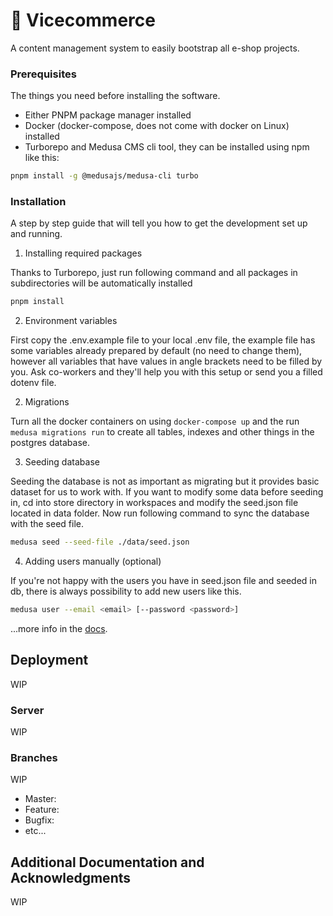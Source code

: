 # 🛒 Vicecommerce

A content management system to easily bootstrap all e-shop projects.

### Prerequisites

The things you need before installing the software.

* Either PNPM package manager installed
* Docker (docker-compose, does not come with docker on Linux) installed
* Turborepo and Medusa CMS cli tool, they can be installed using npm like this: 

```bash
pnpm install -g @medusajs/medusa-cli turbo
```

### Installation

A step by step guide that will tell you how to get the development set up and running.

1. Installing required packages

Thanks to Turborepo, just run following command and all packages in subdirectories will be
automatically installed

```bash
pnpm install
```

2. Environment variables

First copy the .env.example file to your local .env file, the example file has some variables
already prepared by default (no need to change them), however all variables that have values in 
angle brackets need to be filled by you. Ask co-workers and they'll help you with this setup or send
you a filled dotenv file.

2. Migrations

Turn all the docker containers on using ```docker-compose up``` and the run ```medusa migrations run```
to create all tables, indexes and other things in the postgres database.

3. Seeding database

Seeding the database is not as important as migrating but it provides basic dataset for us to work with.
If you want to modify some data before seeding in, cd into store directory in workspaces and modify the 
seed.json file located in data folder. Now run following command to sync the database with the seed file.

```bash
medusa seed --seed-file ./data/seed.json
```

4. Adding users manually (optional)

If you're not happy with the users you have in seed.json file and seeded in db, there is always possibility to 
add new users like this.

```bash
medusa user --email <email> [--password <password>]
```

...more info in the [docs](https://docs.medusajs.com/).

## Deployment

WIP

### Server

WIP

### Branches

WIP
* Master:
* Feature:
* Bugfix:
* etc...

## Additional Documentation and Acknowledgments

WIP
